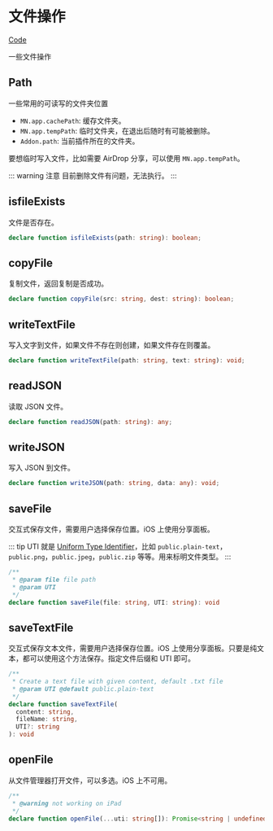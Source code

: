 # 文件操作
[Code](https://github.com/ourongxing/ohmymn/blob/main/packages/api/src/high-level/file.ts)

一些文件操作
## Path
一些常用的可读写的文件夹位置
- `MN.app.cachePath`: 缓存文件夹。
- `MN.app.tempPath`: 临时文件夹，在退出后随时有可能被删除。
- `Addon.path`: 当前插件所在的文件夹。

要想临时写入文件，比如需要 AirDrop 分享，可以使用 `MN.app.tempPath`。

::: warning 注意
目前删除文件有问题，无法执行。
:::
## isfileExists
文件是否存在。
```ts
declare function isfileExists(path: string): boolean;
```
## copyFile
复制文件，返回复制是否成功。
```ts
declare function copyFile(src: string, dest: string): boolean;
```
## writeTextFile
写入文字到文件，如果文件不存在则创建，如果文件存在则覆盖。
```ts
declare function writeTextFile(path: string, text: string): void;
```

## readJSON
读取 JSON 文件。
```ts
declare function readJSON(path: string): any;
```
## writeJSON
写入 JSON 到文件。
```ts
declare function writeJSON(path: string, data: any): void;
```

## saveFile
交互式保存文件，需要用户选择保存位置。iOS 上使用分享面板。

::: tip
UTI 就是 [Uniform Type Identifier](https://developer.apple.com/library/archive/documentation/Miscellaneous/Reference/UTIRef/Articles/System-DeclaredUniformTypeIdentifiers.html#//apple_ref/doc/uid/TP40009259-SW1)，比如 `public.plain-text`，`public.png`，`public.jpeg`，`public.zip` 等等。用来标明文件类型。
:::

```ts
/**
 * @param file file path
 * @param UTI
 */
declare function saveFile(file: string, UTI: string): void
```
## saveTextFile
交互式保存文本文件，需要用户选择保存位置。iOS 上使用分享面板。只要是纯文本，都可以使用这个方法保存。指定文件后缀和 UTI 即可。
```ts
/**
 * Create a text file with given content, default .txt file
 * @param UTI @default public.plain-text
 */
declare function saveTextFile(
  content: string,
  fileName: string,
  UTI?: string
): void
```
## openFile

从文件管理器打开文件，可以多选。iOS 上不可用。
```ts
/**
 * @warning not working on iPad
 */
declare function openFile(...uti: string[]): Promise<string | undefined>
```